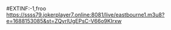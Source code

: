 #EXTINF:-1,froo
https://ssss79.jokerplayer7.online:8081/live/eastbourne1.m3u8?e=1688153085&st=ZQyrlUgEPsC-V66o9KIrxw
